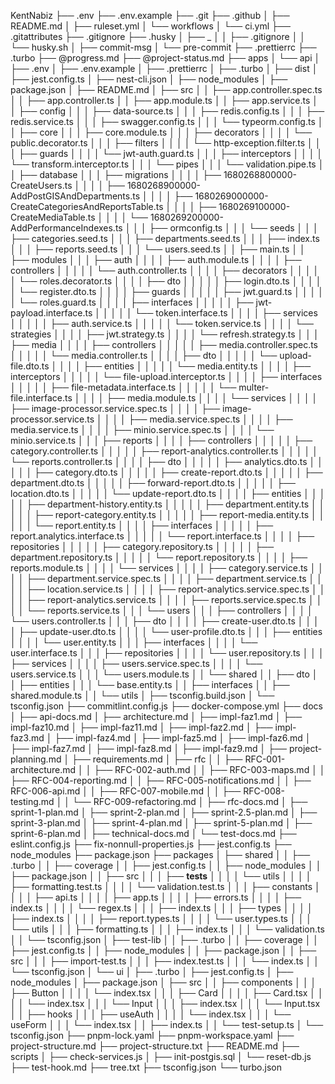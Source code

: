 ﻿KentNabiz
├── .env
├── .env.example
├── .git
├── .github
│ ├── README.md
│ ├── ruleset.yml
│ └── workflows
│ └── ci.yml
├── .gitattributes
├── .gitignore
├── .husky
│ ├── \_
│ │ ├── .gitignore
│ │ └── husky.sh
│ ├── commit-msg
│ └── pre-commit
├── .prettierrc
├── .turbo
├── @progress.md
├── @project-status.md
├── apps
│ └── api
│ ├── .env
│ ├── .env.example
│ ├── .prettierrc
│ ├── .turbo
│ ├── dist
│ ├── jest.config.ts
│ ├── nest-cli.json
│ ├── node_modules
│ ├── package.json
│ ├── README.md
│ ├── src
│ │ ├── app.controller.spec.ts
│ │ ├── app.controller.ts
│ │ ├── app.module.ts
│ │ ├── app.service.ts
│ │ ├── config
│ │ │ ├── data-source.ts
│ │ │ ├── redis.config.ts
│ │ │ ├── redis.service.ts
│ │ │ ├── swagger.config.ts
│ │ │ └── typeorm.config.ts
│ │ ├── core
│ │ │ ├── core.module.ts
│ │ │ ├── decorators
│ │ │ │ └── public.decorator.ts
│ │ │ ├── filters
│ │ │ │ └── http-exception.filter.ts
│ │ │ ├── guards
│ │ │ │ └── jwt-auth.guard.ts
│ │ │ ├── interceptors
│ │ │ │ └── transform.interceptor.ts
│ │ │ └── pipes
│ │ │ └── validation.pipe.ts
│ │ ├── database
│ │ │ ├── migrations
│ │ │ │ ├── 1680268800000-CreateUsers.ts
│ │ │ │ ├── 1680268900000-AddPostGISAndDepartments.ts
│ │ │ │ ├── 1680269000000-CreateCategoriesAndReportsTable.ts
│ │ │ │ ├── 1680269100000-CreateMediaTable.ts
│ │ │ │ └── 1680269200000-AddPerformanceIndexes.ts
│ │ │ ├── ormconfig.ts
│ │ │ └── seeds
│ │ │ ├── categories.seed.ts
│ │ │ ├── departments.seed.ts
│ │ │ ├── index.ts
│ │ │ ├── reports.seed.ts
│ │ │ └── users.seed.ts
│ │ ├── main.ts
│ │ ├── modules
│ │ │ ├── auth
│ │ │ │ ├── auth.module.ts
│ │ │ │ ├── controllers
│ │ │ │ │ └── auth.controller.ts
│ │ │ │ ├── decorators
│ │ │ │ │ └── roles.decorator.ts
│ │ │ │ ├── dto
│ │ │ │ │ ├── login.dto.ts
│ │ │ │ │ └── register.dto.ts
│ │ │ │ ├── guards
│ │ │ │ │ ├── jwt.guard.ts
│ │ │ │ │ └── roles.guard.ts
│ │ │ │ ├── interfaces
│ │ │ │ │ ├── jwt-payload.interface.ts
│ │ │ │ │ └── token.interface.ts
│ │ │ │ ├── services
│ │ │ │ │ ├── auth.service.ts
│ │ │ │ │ └── token.service.ts
│ │ │ │ └── strategies
│ │ │ │ ├── jwt.strategy.ts
│ │ │ │ └── refresh.strategy.ts
│ │ │ ├── media
│ │ │ │ ├── controllers
│ │ │ │ │ ├── media.controller.spec.ts
│ │ │ │ │ └── media.controller.ts
│ │ │ │ ├── dto
│ │ │ │ │ └── upload-file.dto.ts
│ │ │ │ ├── entities
│ │ │ │ │ └── media.entity.ts
│ │ │ │ ├── interceptors
│ │ │ │ │ └── file-upload.interceptor.ts
│ │ │ │ ├── interfaces
│ │ │ │ │ ├── file-metadata.interface.ts
│ │ │ │ │ └── multer-file.interface.ts
│ │ │ │ ├── media.module.ts
│ │ │ │ └── services
│ │ │ │ ├── image-processor.service.spec.ts
│ │ │ │ ├── image-processor.service.ts
│ │ │ │ ├── media.service.spec.ts
│ │ │ │ ├── media.service.ts
│ │ │ │ ├── minio.service.spec.ts
│ │ │ │ └── minio.service.ts
│ │ │ ├── reports
│ │ │ │ ├── controllers
│ │ │ │ │ ├── category.controller.ts
│ │ │ │ │ ├── report-analytics.controller.ts
│ │ │ │ │ └── reports.controller.ts
│ │ │ │ ├── dto
│ │ │ │ │ ├── analytics.dto.ts
│ │ │ │ │ ├── category.dto.ts
│ │ │ │ │ ├── create-report.dto.ts
│ │ │ │ │ ├── department.dto.ts
│ │ │ │ │ ├── forward-report.dto.ts
│ │ │ │ │ ├── location.dto.ts
│ │ │ │ │ └── update-report.dto.ts
│ │ │ │ ├── entities
│ │ │ │ │ ├── department-history.entity.ts
│ │ │ │ │ ├── department.entity.ts
│ │ │ │ │ ├── report-category.entity.ts
│ │ │ │ │ ├── report-media.entity.ts
│ │ │ │ │ └── report.entity.ts
│ │ │ │ ├── interfaces
│ │ │ │ │ ├── report.analytics.interface.ts
│ │ │ │ │ └── report.interface.ts
│ │ │ │ ├── repositories
│ │ │ │ │ ├── category.repository.ts
│ │ │ │ │ ├── department.repository.ts
│ │ │ │ │ └── report.repository.ts
│ │ │ │ ├── reports.module.ts
│ │ │ │ └── services
│ │ │ │ ├── category.service.ts
│ │ │ │ ├── department.service.spec.ts
│ │ │ │ ├── department.service.ts
│ │ │ │ ├── location.service.ts
│ │ │ │ ├── report-analytics.service.spec.ts
│ │ │ │ ├── report-analytics.service.ts
│ │ │ │ ├── reports.service.spec.ts
│ │ │ │ └── reports.service.ts
│ │ │ └── users
│ │ │ ├── controllers
│ │ │ │ └── users.controller.ts
│ │ │ ├── dto
│ │ │ │ ├── create-user.dto.ts
│ │ │ │ ├── update-user.dto.ts
│ │ │ │ └── user-profile.dto.ts
│ │ │ ├── entities
│ │ │ │ └── user.entity.ts
│ │ │ ├── interfaces
│ │ │ │ └── user.interface.ts
│ │ │ ├── repositories
│ │ │ │ └── user.repository.ts
│ │ │ ├── services
│ │ │ │ ├── users.service.spec.ts
│ │ │ │ └── users.service.ts
│ │ │ └── users.module.ts
│ │ └── shared
│ │ ├── dto
│ │ ├── entities
│ │ │ └── base.entity.ts
│ │ ├── interfaces
│ │ ├── shared.module.ts
│ │ └── utils
│ ├── tsconfig.build.json
│ └── tsconfig.json
├── commitlint.config.js
├── docker-compose.yml
├── docs
│ ├── api-docs.md
│ ├── architecture.md
│ ├── impl-faz1.md
│ ├── impl-faz10.md
│ ├── impl-faz11.md
│ ├── impl-faz2.md
│ ├── impl-faz3.md
│ ├── impl-faz4.md
│ ├── impl-faz5.md
│ ├── impl-faz6.md
│ ├── impl-faz7.md
│ ├── impl-faz8.md
│ ├── impl-faz9.md
│ ├── project-planning.md
│ ├── requirements.md
│ ├── rfc
│ │ ├── RFC-001-architecture.md
│ │ ├── RFC-002-auth.md
│ │ ├── RFC-003-maps.md
│ │ ├── RFC-004-reporting.md
│ │ ├── RFC-005-notifications.md
│ │ ├── RFC-006-api.md
│ │ ├── RFC-007-mobile.md
│ │ ├── RFC-008-testing.md
│ │ └── RFC-009-refactoring.md
│ ├── rfc-docs.md
│ ├── sprint-1-plan.md
│ ├── sprint-2-plan.md
│ ├── sprint-2.5-plan.md
│ ├── sprint-3-plan.md
│ ├── sprint-4-plan.md
│ ├── sprint-5-plan.md
│ ├── sprint-6-plan.md
│ ├── technical-docs.md
│ └── test-docs.md
├── eslint.config.js
├── fix-nonnull-properties.js
├── jest.config.ts
├── node_modules
├── package.json
├── packages
│ ├── shared
│ │ ├── .turbo
│ │ ├── coverage
│ │ ├── jest.config.ts
│ │ ├── node_modules
│ │ ├── package.json
│ │ ├── src
│ │ │ ├── **tests**
│ │ │ │ └── utils
│ │ │ │ ├── formatting.test.ts
│ │ │ │ └── validation.test.ts
│ │ │ ├── constants
│ │ │ │ ├── api.ts
│ │ │ │ ├── app.ts
│ │ │ │ ├── errors.ts
│ │ │ │ ├── index.ts
│ │ │ │ └── regex.ts
│ │ │ ├── index.ts
│ │ │ ├── types
│ │ │ │ ├── index.ts
│ │ │ │ ├── report.types.ts
│ │ │ │ └── user.types.ts
│ │ │ └── utils
│ │ │ ├── formatting.ts
│ │ │ ├── index.ts
│ │ │ └── validation.ts
│ │ └── tsconfig.json
│ ├── test-lib
│ │ ├── .turbo
│ │ ├── coverage
│ │ ├── jest.config.ts
│ │ ├── node_modules
│ │ ├── package.json
│ │ ├── src
│ │ │ ├── import-test.ts
│ │ │ ├── index.test.ts
│ │ │ └── index.ts
│ │ └── tsconfig.json
│ └── ui
│ ├── .turbo
│ ├── jest.config.ts
│ ├── node_modules
│ ├── package.json
│ ├── src
│ │ ├── components
│ │ │ ├── Button
│ │ │ │ └── index.tsx
│ │ │ ├── Card
│ │ │ │ ├── Card.tsx
│ │ │ │ └── index.tsx
│ │ │ └── Input
│ │ │ ├── index.tsx
│ │ │ └── Input.tsx
│ │ ├── hooks
│ │ │ ├── useAuth
│ │ │ │ └── index.tsx
│ │ │ └── useForm
│ │ │ └── index.tsx
│ │ ├── index.ts
│ │ └── test-setup.ts
│ └── tsconfig.json
├── pnpm-lock.yaml
├── pnpm-workspace.yaml
├── project-structure.md
├── project-structure.txt
├── README.md
├── scripts
│ ├── check-services.js
│ ├── init-postgis.sql
│ └── reset-db.js
├── test-hook.md
├── tree.txt
├── tsconfig.json
└── turbo.json
